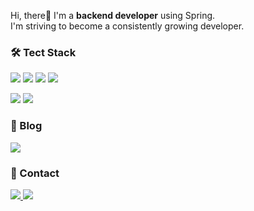 
Hi, there👋 I'm a **backend developer** using Spring. <br/>
I'm striving to become a consistently growing developer.

### 🛠 Tect Stack
<img src="https://img.shields.io/badge/Java-ED8B00?style=flat&logo=openjdk&logoColor=white"> <img src="https://img.shields.io/badge/SpringBoot-6DB33F?style=flat&logo=springboot&logoColor=white"> <img src="https://img.shields.io/badge/MySQL-00000F?style=flat&logo=mysql&logoColor=white"> <img src="https://img.shields.io/badge/redis-%23DD0031.svg?&style=flat&logo=redis&logoColor=white">

<img src="https://img.shields.io/badge/Amazon_AWS-232F3E?style=flat&logo=amazon-aws&logoColor=white"> <img src="https://img.shields.io/badge/docker-%230db7ed.svg?style=flat&logo=docker&logoColor=white"> 


### 📜 Blog
<a href="https://velog.io/@chunghye98">
  <img src="https://img.shields.io/badge/velog-298D46?style=flat&logo=velog&logoColor=white">
</a>


### 🔗 Contact
<a href="mailto:chunghye1998@gmail.com">
  <img src="https://img.shields.io/badge/Gmail-D14836?style=flate&logo=gmail&logoColor=white">
</a> <a href="notion">
  <img src="https://img.shields.io/badge/Notion-000000?style=flat&logo=notion&logoColor=white">
</a>



